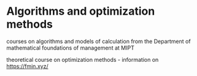 # Algorithms and optimization methods
courses on algorithms and models of calculation from the Department of mathematical foundations of management at MIPT

theoretical course on optimization methods - information on https://fmin.xyz/
